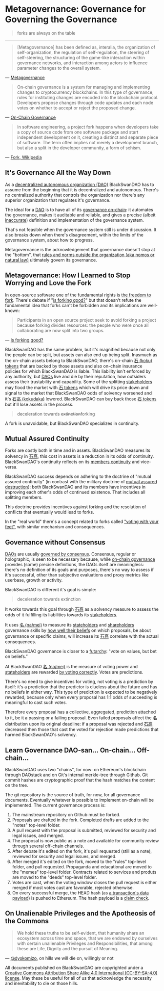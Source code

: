 # Metagovernance: Governance for Governing the Governance

> forks are always on the table

----

> \[Metagovernance\] has been defined as, interalia, the organization of self-organization, the regulation of self-regulation, the steering of self-steering, the structuring of the game-like interaction within governance networks, and interaction among actors to influence parameter changes to the overall system.

— [Metagovernance](https://www.researchgate.net/publication/285098717_Metagovernance)

> On-chain governance is a system for managing and implementing changes to cryptocurrency blockchains. In this type of governance, rules for instituting changes are encoded into the blockchain protocol. Developers propose changes through code updates and each node votes on whether to accept or reject the proposed change.

— [On-Chain Governance](https://www.investopedia.com/terms/o/onchain-governance.asp)

> In software engineering, a project fork happens when developers take a copy of source code from one software package and start independent development on it, creating a distinct and separate piece of software. The term often implies not merely a development branch, but also a split in the developer community, a form of schism.

— [Fork, Wikipedia](https://en.wikipedia.org/wiki/Fork_(software_development))

## It's Governance All the Way Down

As a [decentralized autonomous organization (DAO)](https://en.wikipedia.org/wiki/Decentralized_autonomous_organization) BlackSwanDAO has to assume from the beginning that it is decentralized and autonomous. There's no centralized authority that controls the organization nor there's any superior organization that regulates it's governance.

The ideal for a [DAO](https://en.wikipedia.org/wiki/Decentralized_autonomous_organization) is to have all of its [governance on-chain](https://medium.com/polkadot-network/why-on-chain-governance-82ecf28f314c): it automates the governance, makes it auditable and reliable, and gives a precise (albeit [inaccurate](https://en.wikipedia.org/wiki/Formal_specification#Limitations)) definition and implementation of the governance system.

That's not feasible when the governance system still is under discussion. It also breaks down when there's disagreement, within the limits of the governance system, about how to progress.

Metagovernance is the acknowledgement that governance doesn't stop at the "bottom", that [rules and norms outside the organization (aka nomos or natural law)](https://en.wikipedia.org/wiki/Law,_Legislation_and_Liberty) ultimately govern its governance.

## Metagovernance: How I Learned to Stop Worrying and Love the Fork

In open-source software one of the fundamental rights is [the freedom to fork](https://en.wikipedia.org/wiki/Fork_(software_development)#Forking_of_free_and_open-source_software). There's debate if "[is forking good?](https://opensource.com/article/19/1/forking-good)" but that doesn't refute the fundamental idea that forks can't be forbidden and its implications are well-known:

> Participants in an open source project seek to avoid forking a project because forking divides resources: the people who were once all collaborating are now split into two groups.

— [Is forking good?](https://opensource.com/article/19/1/forking-good)

BlackSwanDAO has the same problem, but it's magnified because not only the people can be split, but assets can also end up being split. Inasmuch as the on-chain assets belong to BlackSwanDAO, there's on-chain [石 (koku) tokens](bank.md#tokens-as-proxies-for-market-prices) that are backed by those assets and also on-chain insurance policies for which BlackSwanDAO is liable. This liability isn't enforced by any authority, but [DAOs](https://en.wikipedia.org/wiki/Decentralized_autonomous_organization) live and die by their reputation, how outsiders assess their trustability and capability. Some of the splitting [stakeholders](membership.md#stakeholder) may flood the market with [石 tokens](bank.md#tokens-as-proxies-for-market-prices) which will drive its price down and signal to the market that BlackSwanDAO odds of solvency worsened and it's [石高 (kokudaka)](koku.md#石-as-the-symbolic-unit-of-wealth) lowered. BlackSwanDAO can buy back those [石 tokens](bank.md#tokens-as-proxies-for-market-prices) but it'll lose assets in the process.

> deceleration towards ~~extinction~~forking

A fork is unavoidable, but BlackSwanDAO specializes in continuity.

## Mutual Assured Continuity

Forks are costly both in time and in assets. BlackSwanDAO measures its solvency in [石高](koku.md#石-as-the-symbolic-unit-of-wealth), this cost in assets is a reduction in its odds of continuity. BlackSwanDAO's continuity reflects on its [members continuity](membership.md) and vice-versa.

BlackSwanDAO success depends on adhering to the doctrine of "mutual assured continuity" (in contrast with the military doctrine of [mutual assured destruction](https://en.wikipedia.org/wiki/Mutual_assured_destruction)): both BlackSwanDAO and its members have incentives in improving each other's odds of continued existence. That includes all splitting members.

This doctrine provides incentives against forking and the resolution of conflicts that eventually would lead to forks.

In the "real world" there's a concept related to forks called ["voting with your feet"](https://en.wikipedia.org/wiki/Foot_voting), with similar mechanism and consequences.

## Governance without Consensus

[DAOs](https://en.wikipedia.org/wiki/Decentralized_autonomous_organization) are usually [governed by consensus](https://medium.com/daostack/holographic-consensus-part-1-116a73ba1e1c). Consensus, regular or holographic, is seen to be necessary because, while [on-chain governance](https://medium.com/polkadot-network/why-on-chain-governance-82ecf28f314c) provides (some) precise definitions, the DAOs itself are meaningless: there's no definition of its goals and purposes, there's no way to assess if it's successful, other than subjective evaluations and proxy metrics like userbase, growth or activity.

BlackSwanDAO is different it's goal is simple:

> deceleration towards extinction

It works towards this goal through [石高](koku.md#石-as-the-symbolic-unit-of-wealth) as a solvency measure to assess the odds of it fulfilling its liabilities towards its [stakeholders](membership.md#stakeholder).

It uses [名 (na/mei)](reputation.md) to measure its [stateholders](membership.md#stateholder) and [shareholders](membership.md#shareholder) governance skills by [how well their beliefs](reputation.md#名-is-not-a-privilege-of-the-individual) on which proposals, be about governance or specific claims, will increase its [石高](koku.md#石-as-the-symbolic-unit-of-wealth) correlate with the actual consequences.

BlackSwanDAO governance is closer to a [futarchy](http://mason.gmu.edu/~rhanson/futarchy.html): "vote on values, but bet on beliefs.”

At BlackSwanDAO [名 (na/mei)](reputation.md) is the measure of voting power and [stateholders](membership.md#stateholder) are rewarded [by voting correctly](reputation.md#名-is-not-a-privilege-of-the-individual). Votes are predictions.

There's no need to give incentives for voting, not voting is a prediction by itself: it's a prediction that the predictor is clueless about the future and has no beliefs in either way. This type of prediction is expected to be negatively rewarded, because only when every proposal has 1:1 odds of succeeding is meaningful to cast such votes.

Therefore every proposal has a collective, aggregated, prediction attached to it, be it a passing or a failing proposal. Even failed proposals affect the [名](reputation.md) distribution upon its original deadline: if a proposal was rejected and [石高](koku.md#石-as-the-symbolic-unit-of-wealth) decreased then those that cast the voted for rejection made predictions that harmed BlackSwanDAO's solvency.

## Learn Governance DAO-san... On-chain... Off-chain...

BlackSwanDAO uses two "chains", for now: on Ethereum's blockchain through DAOstack and on Git's internal merkle-tree through Github. Git commit hashes are cryptographic proof that the hash matches the content on the tree.

The git repository is the source of truth, for now, for all governance documents. Eventually whatever is possible to implement on-chain will be implemented. The current governance process is:

1. The mainstream repository on Github must be forked.
2. Proposals are drafted in the fork. Completed drafts are added to the "notes" top-level folder.
3. A pull request with the proposal is submitted, reviewed for security and legal issues, and merged.
4. The proposal is now public as a note and available for community review through several off-chain channels.
5. After debate it's edited on the fork, it's pull requested (still as a note), reviewed for security and legal issues, and merged.
6. After merged it's edited on the fork, moved to the "rules" top-level folder, and pull requested. Propaganda and educational are moved to the "memes" top-level folder. Contracts related to services and produts are moved to the "deeds" top-level folder.
7. Votes are cast, when the voting window closes the pull request is either merged if most votes cast are favorable, rejected otherwise.
8. On every successful merge, the HEAD hash (as [a transaction's data payload](https://medium.com/swlh/understanding-data-payloads-in-ethereum-transactions-354dbe995371)) is pushed to Ethereum. The hash payload is a [claim check](https://www.enterpriseintegrationpatterns.com/patterns/messaging/StoreInLibrary.html).

## On Unalienable Privileges and the Apotheosis of the Commons

> We hold these truths to be self-evident, that humanity share an ecosystem across time and space, that we are endowed by ourselves with certain unalienable Privileges and Responsibilities, that among these are Life, Dignity and the pursuit of Meaning.

— [@dyokomizo](https://twitter.com/dyokomizo/status/1299695272763817984), on hills we will die on, willingly or not

All documents published on BlackSwanDAO are copyrighted under a [Creative Commons Attribution Share Alike 4.0 International (CC-BY-SA-4.0) license](LICENSE.md). May these be useful for all of us that acknowledge the necessity and inevitability to die on those hills.

